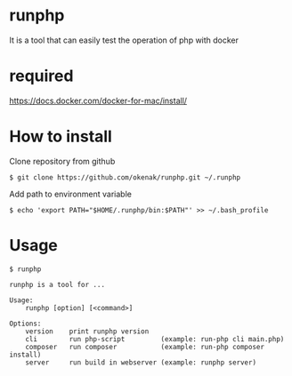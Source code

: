 # runphp
 It is a tool that can easily test the operation of php with docker

# required
https://docs.docker.com/docker-for-mac/install/

# How to install
Clone repository from github
```
$ git clone https://github.com/okenak/runphp.git ~/.runphp
```
Add path to environment variable
```
$ echo 'export PATH="$HOME/.runphp/bin:$PATH"' >> ~/.bash_profile
```

# Usage
```
$ runphp

runphp is a tool for ...

Usage:
    runphp [option] [<command>]

Options:
    version    print runphp version
    cli        run php-script         (example: run-php cli main.php)
    composer   run composer           (example: run-php composer install)
    server     run build in webserver (example: runphp server)
```